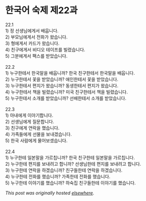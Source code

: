 # 한국어 숙제 제22과

<p>22.1<br>1) &#51221; &#49440;&#49373;&#45784;&#50640;&#44172;&#49436; &#48176;&#50881;&#45768;&#45796;.<br>2) &#48512;&#47784;&#45784;&#50640;&#44172;&#49436; &#51204;&#54868;&#44032; &#50772;&#49845;&#45768;&#45796;.<br>3) &#54805;&#50640;&#44172;&#49436; &#52852;&#46300;&#44032; &#50772;&#49845;&#45768;&#45796;.<br>4) &#52828;&#44396;&#50640;&#44172;&#49436; &#48708;&#46356;&#50724; &#53580;&#51060;&#54532;&#47484; &#48716;&#47160;&#49845;&#45768;&#45796;.<br>5) &#44536;&#48516;&#50640;&#44172;&#49436; &#54057;&#49828;&#47484; &#48155;&#50520;&#49845;&#45768;&#45796;.<br><br>22.2<br>1) &#45572;&#44396;&#54620;&#53580;&#49436; &#54620;&#44397;&#47568;&#51012; &#48176;&#50881;&#45768;&#44620;?  &#54620;&#44397; &#52828;&#44396;&#54620;&#53580;&#49436; &#54620;&#44397;&#47568;&#51012; &#48176;&#50881;&#45768;&#45796;.<br>2) &#45572;&#44396;&#54620;&#53580;&#49436; &#44867;&#51012; &#48155;&#50520;&#49845;&#45768;&#44620;?  &#50528;&#51064;&#54620;&#53580;&#49436; &#44867;&#51012; &#48155;&#50520;&#49845;&#45768;&#45796;.<br>3) &#45572;&#44396;&#54620;&#53580;&#49436; &#54200;&#51648;&#44032; &#50772;&#49845;&#45768;&#44620;?  &#46041;&#49373;&#54620;&#53580;&#49436; &#54200;&#51648;&#44032; &#50772;&#49845;&#45768;&#45796;.<br>4) &#45572;&#44396;&#54620;&#53580;&#49436; &#52293;&#51012; &#48716;&#47160;&#49845;&#45768;&#44620;?  &#48120;&#44397; &#52828;&#44396;&#54620;&#53580;&#49436; &#52293;&#51012; &#48716;&#47160;&#49845;&#45768;&#45796;.<br>5) &#45572;&#44396;&#54620;&#53580;&#49436; &#49548;&#44060;&#47484; &#48155;&#50520;&#49845;&#45768;&#44620;?  &#49440;&#48176;&#54620;&#53580;&#49436; &#49548;&#44060;&#47484; &#48155;&#50520;&#49845;&#45768;&#45796;.<br><br>22.3<br>1) &#50500;&#45236;&#50640;&#44172; &#51060;&#50556;&#44592;&#54633;&#45768;&#45796;.<br>2) &#49440;&#49373;&#45784;&#50640;&#44172; &#51656;&#47928;&#54633;&#45768;&#45796;.<br>3) &#52828;&#44396;&#50640;&#44172; &#50672;&#46973;&#51012; &#54664;&#49845;&#45768;&#45796;.<br>4) &#44032;&#51313;&#46308;&#50640;&#44172; &#49440;&#47932;&#51012; &#48372;&#45236;&#44192;&#49845;&#45768;&#45796;.<br>5) &#54620;&#44397; &#49324;&#46988;&#50640;&#44172; &#47932;&#50612;&#48372;&#49484;&#49845;&#45768;&#45796;.<br><br>22.4<br>1) &#45572;&#44396;&#54620;&#53580; &#51068;&#48376;&#47568;&#51012; &#44032;&#47476;&#52841;&#45768;&#44620;?  &#54620;&#44397; &#52828;&#44396;&#54620;&#53580; &#51068;&#48376;&#47568;&#51012; &#44032;&#47476;&#52841;&#45768;&#45796;.<br>2) &#45572;&#44396;&#54620;&#53580; &#54200;&#51648;&#47484; &#48372;&#45236;&#47140;&#44256; &#54633;&#45768;&#44620;?  &#49440;&#49373;&#45784;&#54620;&#53580; &#54200;&#51648;&#47484; &#48372;&#45236;&#47140;&#44256; &#54633;&#45768;&#45796;.<br>3) &#45572;&#44396;&#54620;&#53580; &#50672;&#46973;&#51012; &#54616;&#44192;&#49845;&#45768;&#44620;?  &#52828;&#44396;&#46308;&#54620;&#53580; &#50672;&#46973;&#51012; &#54616;&#44192;&#49845;&#45768;&#45796;.<br>4) &#45572;&#44396;&#54620;&#53580; &#51204;&#54868;&#47484; &#54664;&#49845;&#45768;&#44620;?  &#44032;&#51313;&#54620;&#53580; &#51204;&#54868;&#47484; &#54664;&#49845;&#45768;&#45796;.<br>5) &#45572;&#44396;&#54620;&#53580; &#51060;&#50556;&#44592;&#47484; &#54664;&#49845;&#45768;&#44620;?  &#54616;&#49689;&#51665; &#52828;&#44396;&#46308;&#54620;&#53580; &#51060;&#50556;&#44592;&#47484; &#54664;&#49845;&#45768;&#45796;.</p>


*This post was originally hosted [elsewhere](http://planspace.blogspot.com/2009/01/22.html).*
